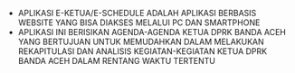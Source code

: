 - APLIKASI E-KETUA/E-SCHEDULE ADALAH APLIKASI BERBASIS WEBSITE YANG BISA DIAKSES MELALUI PC DAN SMARTPHONE
- APLIKASI INI BERISIKAN AGENDA-AGENDA KETUA DPRK BANDA ACEH YANG BERTUJUAN UNTUK MEMUDAHKAN DALAM MELAKUKAN REKAPITULASI DAN ANALISIS KEGIATAN-KEGIATAN KETUA DPRK BANDA ACEH DALAM RENTANG WAKTU TERTENTU